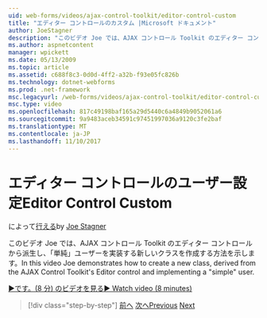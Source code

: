 ```yaml
---
uid: web-forms/videos/ajax-control-toolkit/editor-control-custom
title: "エディター コントロールのカスタム |Microsoft ドキュメント"
author: JoeStagner
description: "このビデオ Joe では、AJAX コントロール Toolkit のエディター コントロールから派生し、「単純」ユーザーを実装する新しいクラスを作成する方法を示します。"
ms.author: aspnetcontent
manager: wpickett
ms.date: 05/13/2009
ms.topic: article
ms.assetid: c688f8c3-0d0d-4ff2-a32b-f93e05fc826b
ms.technology: dotnet-webforms
ms.prod: .net-framework
msc.legacyurl: /web-forms/videos/ajax-control-toolkit/editor-control-custom
msc.type: video
ms.openlocfilehash: 817c49198baf165a29d5440c6a4849b9052061a6
ms.sourcegitcommit: 9a9483aceb34591c97451997036a9120c3fe2baf
ms.translationtype: MT
ms.contentlocale: ja-JP
ms.lasthandoff: 11/10/2017
---
```

<a name="editor-control-custom"></a><span data-ttu-id="635e2-103">エディター コントロールのユーザー設定</span><span class="sxs-lookup"><span data-stu-id="635e2-103">Editor Control Custom</span></span>
====================
<span data-ttu-id="635e2-104">によって[行える](https://github.com/JoeStagner)</span><span class="sxs-lookup"><span data-stu-id="635e2-104">by [Joe Stagner](https://github.com/JoeStagner)</span></span>

<span data-ttu-id="635e2-105">このビデオ Joe では、AJAX コントロール Toolkit のエディター コントロールから派生し、「単純」ユーザーを実装する新しいクラスを作成する方法を示します。</span><span class="sxs-lookup"><span data-stu-id="635e2-105">In this video Joe demonstrates how to create a new class, derived from the AJAX Control Toolkit's Editor control and implementing a "simple" user.</span></span>

[<span data-ttu-id="635e2-106">&#9654;です。(8 分) のビデオを見る</span><span class="sxs-lookup"><span data-stu-id="635e2-106">&#9654; Watch video (8 minutes)</span></span>](https://channel9.msdn.com/Blogs/ASP-NET-Site-Videos/editor-control-custom)

>[!div class="step-by-step"]
<span data-ttu-id="635e2-107">[前へ](editor-control.md)
[次へ](create-a-new-custom-extender.md)</span><span class="sxs-lookup"><span data-stu-id="635e2-107">[Previous](editor-control.md)
[Next](create-a-new-custom-extender.md)</span></span>
